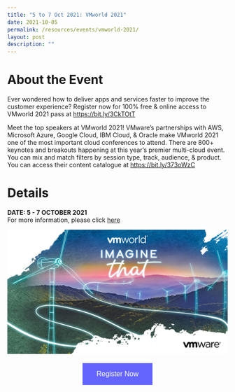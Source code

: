 ```yaml
---
title: "5 to 7 Oct 2021: VMworld 2021"
date: 2021-10-05
permalink: /resources/events/vmworld-2021/
layout: post
description: ""
---
```








# About the Event
Ever wondered how to deliver apps and services faster to improve the customer experience? Register now for 100% free & online access to VMworld 2021 pass at <a href="https://bit.ly/3CkTOtT" target="_blank">https://bit.ly/3CkTOtT</a> 

Meet the top speakers at VMworld 2021! VMware’s partnerships with AWS, Microsoft Azure, Google Cloud, IBM Cloud, & Oracle make VMworld 2021 one of the most important cloud conferences to attend. There are 800+ keynotes and breakouts happening at this year’s premier multi-cloud event. You can mix and match filters by session type, track, audience, & product. You can access their content catalogue at <a href="https://bit.ly/373oWzC" target="_blank">https://bit.ly/373oWzC</a> 


# Details
**DATE: 5 - 7 OCTOBER 2021**<br>For more information, please click <a href="/files/events/Telco%20Guide%20VMworld%202021.pdf" target="_blank">here</a>


![Alt text for image on Isomer site](/images/events/events/VMworld%20Image.png)

<style>
#register {
  background-color: #0000ff;
  border: none;
  color: white;
  padding: 16px 32px;
  text-align: center;
  font-size: 16px;
  margin: 4px 2px;
  opacity: 0.6;
  transition: 0.3s;
  display: inline-block;
  text-decoration: none;
  cursor: pointer;
}
</style>

<center><a href="https://bit.ly/3CkTOtT" target="_blank"><button class="btn" id="register">Register Now</button></a></center>